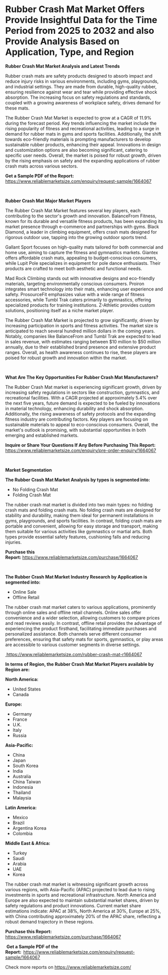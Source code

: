 <p><h1>Rubber Crash Mat Market Offers Provide Insightful Data for the Time Period from 2025 to 2032 and also Provide Analysis Based on Application, Type, and Region</h1></p><p><strong>Rubber Crash Mat Market Analysis and Latest Trends</strong></p>
<p><p>Rubber crash mats are safety products designed to absorb impact and reduce injury risks in various environments, including gyms, playgrounds, and industrial settings. They are made from durable, high-quality rubber, ensuring resilience against wear and tear while providing effective shock absorption. The increasing focus on safety regulations and standards, coupled with a growing awareness of workplace safety, drives demand for these mats.</p><p>The Rubber Crash Mat Market is expected to grow at a CAGR of 11.9% during the forecast period. Key trends influencing the market include the rising popularity of fitness and recreational activities, leading to a surge in demand for rubber mats in gyms and sports facilities. Additionally, the shift towards eco-friendly materials is prompting manufacturers to develop sustainable rubber products, enhancing their appeal. Innovations in design and customization options are also becoming significant, catering to specific user needs. Overall, the market is poised for robust growth, driven by the rising emphasis on safety and the expanding applications of rubber crash mats across various sectors.</p></p>
<p><strong>Get a Sample PDF of the Report:&nbsp;</strong> <a href="https://www.reliablemarketsize.com/enquiry/request-sample/1664067?utm_campaign=2478&utm_medium=2&utm_source=Github&utm_content=ia&utm_term=23032025&utm_id=rubber-crash-mat">https://www.reliablemarketsize.com/enquiry/request-sample/1664067</a></p>
<p>&nbsp;</p>
<p><strong>Rubber Crash Mat Major Market Players</strong></p>
<p><p>The Rubber Crash Mat Market features several key players, each contributing to the sector's growth and innovation. BalanceFrom Fitness, known for its durable and versatile fitness products, has been expanding its market presence through e-commerce and partnerships with gyms. Black Diamond, a leader in climbing equipment, offers crash mats designed for rigorous outdoor use, tapping into the growing outdoor sports trend.</p><p>Gallant Sport focuses on high-quality mats tailored for both commercial and home use, aiming to capture the fitness and gymnastics markets. Giantex offers affordable crash mats, appealing to budget-conscious consumers, while Lupit Pole specializes in equipment for pole dance enthusiasts. Their products are crafted to meet both aesthetic and functional needs.</p><p>Mad Rock Climbing stands out with innovative designs and eco-friendly materials, targeting environmentally conscious consumers. Proiron integrates smart technology into their mats, enhancing user experience and safety. ProsourceFit emphasizes value with a wide range of fitness accessories, while Tumbl Trak caters primarily to gymnastics, offering specialized products for training institutions. Z-Athletic provides custom solutions, positioning itself as a niche market player.</p><p>The Rubber Crash Mat Market is projected to grow significantly, driven by increasing participation in sports and fitness activities. The market size is anticipated to reach several hundred million dollars in the coming years. Notably, companies like BalanceFrom and Tumbl Trak are expected to lead in sales revenue, with estimates ranging between $10 million to $50 million annually, due to their established brand presence and extensive product ranges. Overall, as health awareness continues to rise, these players are poised for robust growth and innovation within the market.</p></p>
<p>&nbsp;</p>
<p><strong>What Are The Key Opportunities For Rubber Crash Mat Manufacturers?</strong></p>
<p><p>The Rubber Crash Mat market is experiencing significant growth, driven by increasing safety regulations in sectors like construction, gymnastics, and recreational facilities. With a CAGR projected at approximately 5.4% over the next five years, future demand is expected to be fueled by innovations in material technology, enhancing durability and shock absorption. Additionally, the rising awareness of safety protocols and the expanding fitness industry are contributing factors. Key players are focusing on sustainable materials to appeal to eco-conscious consumers. Overall, the market's outlook is promising, with substantial opportunities in both emerging and established markets.</p></p>
<p><strong>Inquire or Share Your Questions If Any Before Purchasing This Report:</strong> <a href="https://www.reliablemarketsize.com/enquiry/pre-order-enquiry/1664067?utm_campaign=2478&utm_medium=2&utm_source=Github&utm_content=ia&utm_term=23032025&utm_id=rubber-crash-mat">https://www.reliablemarketsize.com/enquiry/pre-order-enquiry/1664067</a></p>
<p>&nbsp;</p>
<p><strong>Market Segmentation</strong></p>
<p><strong>The Rubber Crash Mat Market Analysis by types is segmented into:</strong></p>
<p><ul><li>No Folding Crash Mat</li><li>Folding Crash Mat</li></ul></p>
<p><p>The rubber crash mat market is divided into two main types: no folding crash mats and folding crash mats. No folding crash mats are designed for stability and durability, making them ideal for permanent installations in gyms, playgrounds, and sports facilities. In contrast, folding crash mats are portable and convenient, allowing for easy storage and transport, making them suitable for various activities like gymnastics or martial arts. Both types provide essential safety features, cushioning falls and reducing injuries.</p></p>
<p><strong>Purchase this Report:&nbsp;</strong><a href="https://www.reliablemarketsize.com/purchase/1664067?utm_campaign=2478&utm_medium=2&utm_source=Github&utm_content=ia&utm_term=23032025&utm_id=rubber-crash-mat">https://www.reliablemarketsize.com/purchase/1664067</a></p>
<p>&nbsp;</p>
<p><strong>The Rubber Crash Mat Market Industry Research by Application is segmented into:</strong></p>
<p><ul><li>Online Sale</li><li>Offline Retail</li></ul></p>
<p><p>The rubber crash mat market caters to various applications, prominently through online sales and offline retail channels. Online sales offer convenience and a wider selection, allowing customers to compare prices and read reviews easily. In contrast, offline retail provides the advantage of experiencing the product firsthand, facilitating immediate purchases and personalized assistance. Both channels serve different consumer preferences, ensuring that safety mats for sports, gymnastics, or play areas are accessible to various customer segments in diverse settings.</p></p>
<p><a href="https://www.reliablemarketsize.com/rubber-crash-mat-r1664067?utm_campaign=2478&utm_medium=2&utm_source=Github&utm_content=ia&utm_term=23032025&utm_id=rubber-crash-mat">&nbsp;https://www.reliablemarketsize.com/rubber-crash-mat-r1664067</a></p>
<p><strong>In terms of Region, the Rubber Crash Mat Market Players available by Region are:</strong></p>
<p>
    <p> <strong> North America: </strong>
        <ul>
            <li>United States</li>
            <li>Canada</li>
        </ul>
        </p> 
    <p> <strong> Europe: </strong>
        <ul>
            <li>Germany</li>
            <li>France</li>
            <li>U.K.</li>
            <li>Italy</li>
            <li>Russia</li>
        </ul>
        </p> 
    <p> <strong> Asia-Pacific: </strong>
        <ul>
            <li>China</li>
            <li>Japan</li>
            <li>South Korea</li>
            <li>India</li>
            <li>Australia</li>
            <li>China Taiwan</li>
            <li>Indonesia</li>
            <li>Thailand</li>
            <li>Malaysia</li>
        </ul>
        </p> 
    <p> <strong> Latin America: </strong>
        <ul>
            <li>Mexico</li>
            <li>Brazil</li>
            <li>Argentina Korea</li>
            <li>Colombia</li>
        </ul>
        </p> 
    <p> <strong> Middle East & Africa: </strong>
        <ul>
            <li>Turkey</li>
            <li>Saudi</li>
            <li>Arabia</li>
            <li>UAE</li>
            <li>Korea</li>
        </ul>
    </p>
    </p>
<p><p>The rubber crash mat market is witnessing significant growth across various regions, with Asia-Pacific (APAC) projected to lead due to rising investments in sports and recreational infrastructure. North America and Europe are also expected to maintain substantial market shares, driven by safety regulations and product innovations. Current market share estimations indicate: APAC at 38%, North America at 30%, Europe at 25%, with China contributing approximately 20% of the APAC share, reflecting a robust demand trajectory in these regions.</p></p>
<p><strong>Purchase this Report: </strong><a href="https://www.reliablemarketsize.com/purchase/1664067?utm_campaign=2478&utm_medium=2&utm_source=Github&utm_content=ia&utm_term=23032025&utm_id=rubber-crash-mat">https://www.reliablemarketsize.com/purchase/1664067</a></p>
<p>&nbsp;<strong>Get a Sample PDF of the Report:&nbsp;&nbsp;</strong><a href="https://www.reliablemarketsize.com/enquiry/request-sample/1664067?utm_campaign=2478&utm_medium=2&utm_source=Github&utm_content=ia&utm_term=23032025&utm_id=rubber-crash-mat">https://www.reliablemarketsize.com/enquiry/request-sample/1664067</a></p>
<p><strong></strong></p>
<p>Check more reports on <a href="https://www.reliablemarketsize.com/?utm_campaign=2478&utm_medium=2&utm_source=Github&utm_content=ia&utm_term=23032025&utm_id=rubber-crash-mat">https://www.reliablemarketsize.com/</a></p>